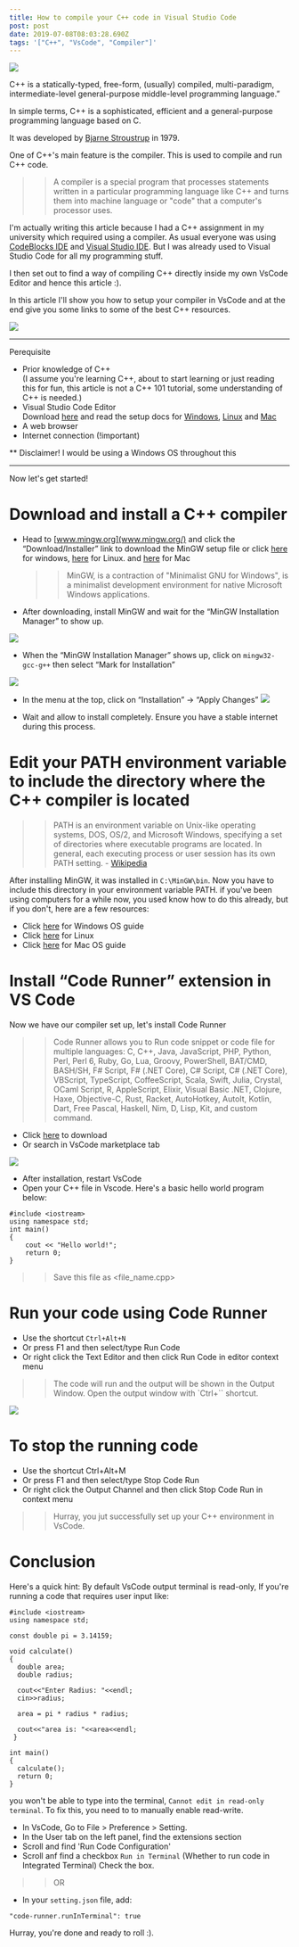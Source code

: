 ```yaml
---
title: How to compile your C++ code in Visual Studio Code
post: post
date: 2019-07-08T08:03:28.690Z
tags: '["C++", "VsCode", "Compiler"]'
---
```

![](https://res.cloudinary.com/iambeejayayo/image/upload/v1562567274/blog/0001/banner.png)


C++ is a statically-typed, free-form, (usually) compiled, multi-paradigm, intermediate-level general-purpose middle-level programming language.”

In simple terms, C++ is a sophisticated, efficient and a general-purpose programming language based on C. 

It was developed by [Bjarne Stroustrup](http://www.stroustrup.com/) in 1979.

One of C++'s main feature is the compiler. This is used to compile and run C++ code.

> > A compiler is a special program that processes statements written in a particular programming language like C++ and turns them into machine language or "code" that a computer's processor uses. 

I'm actually writing this article because I had a C++ assignment in my university which required using a compiler. As usual everyone was using [CodeBlocks IDE](http://www.codeblocks.org/) and [Visual Studio IDE](https://visualstudio.microsoft.com/). But I was already used to Visual Studio Code for all my programming stuff.

I then set out to find a way of compiling C++ directly inside my own VsCode Editor and hence this article :).

In this article I'll show you how to setup your compiler in VsCode and at the end give you some links to some of the best C++ resources.

![](https://media0.giphy.com/media/3o7TKUM3IgJBX2as9O/giphy.gif)

- - -

Perequisite

* Prior knowledge of C++ </br>
  (I assume you're learning C++, about to start learning or just reading this for fun, this article is not a C++ 101 tutorial, some understanding of C++ is needed.)
* Visual Studio Code Editor </br> Download [here](https://code.visualstudio.com/#alt-downloads) and read the setup docs for [Windows](https://code.visualstudio.com/docs/?dv=win), [Linux](<>) and [Mac](https://code.visualstudio.com/docs/?dv=osx)
* A web browser
* Internet connection (!important)

** Disclaimer!
I would be using a Windows OS throughout this 

- - -

Now let's get started!

# Download and install a C++ compiler

* Head to [www.mingw.org](www.mingw.org/) and click the “Download/Installer” link to download the MinGW setup file or click [here](https://osdn.net/projects/mingw/downloads/68260/mingw-get-setup.exe/) for windows, [here](http://www.mingw.org/wiki/LinuxCrossMinGW) for Linux. and [here](https://brewinstall.org/Install-mingw-w64-on-Mac-with-Brew/) for Mac
  > > MinGW, is a contraction of "Minimalist GNU for Windows", is a minimalist development environment for native Microsoft Windows applications.
* After downloading, install MinGW and wait for the “MinGW Installation Manager” to show up.

![](https://res.cloudinary.com/iambeejayayo/image/upload/v1562569825/blog/0001/Capture1.png)
* When the “MinGW Installation Manager” shows up, click on `mingw32-gcc-g++` then select “Mark for Installation”

![](https://res.cloudinary.com/iambeejayayo/image/upload/v1562570172/blog/0001/Capture2.png)

- In the menu at the top, click on “Installation” -> “Apply Changes”
![](https://res.cloudinary.com/iambeejayayo/image/upload/v1562570171/blog/0001/Capture3.png)

- Wait and allow to install completely. Ensure you have a stable internet during this process.

# Edit your PATH environment variable to include the directory where the C++ compiler is located

>> PATH is an environment variable on Unix-like operating systems, DOS, OS/2, and Microsoft Windows, specifying a set of directories where executable programs are located. In general, each executing process or user session has its own PATH setting. - [Wikipedia](https://en.wikipedia.org/wiki/PATH_(variable))

After installing MinGW, it was installed in `C:\MinGW\bin`. Now you have to include this directory in your environment variable PATH. if you've been using computers for a while now, you used know how to do this already, but if you don't, here are a few resources:
- Click [here](https://www.computerhope.com/issues/ch000549.htm) for Windows OS guide
- Click [here](https://www.cyberciti.biz/faq/unix-linux-adding-path/) for Linux
- Click [here](https://hathaway.cc/2008/06/how-to-edit-your-path-environment-variables-on-mac/) for Mac OS guide

# Install “Code Runner” extension in VS Code

Now we have our compiler set up, let's install Code Runner
>> Code Runner allows you to Run code snippet or code file for multiple languages: C, C++, Java, JavaScript, PHP, Python, Perl, Perl 6, Ruby, Go, Lua, Groovy, PowerShell, BAT/CMD, BASH/SH, F# Script, F# (.NET Core), C# Script, C# (.NET Core), VBScript, TypeScript, CoffeeScript, Scala, Swift, Julia, Crystal, OCaml Script, R, AppleScript, Elixir, Visual Basic .NET, Clojure, Haxe, Objective-C, Rust, Racket, AutoHotkey, AutoIt, Kotlin, Dart, Free Pascal, Haskell, Nim, D, Lisp, Kit, and custom command.

- Click [here](https://marketplace.visualstudio.com/items?itemName=formulahendry.code-runner) to download
- Or search in VsCode marketplace tab

![](https://res.cloudinary.com/iambeejayayo/image/upload/v1562571367/blog/0001/Capture4.png)
- After installation, restart VsCode
- Open your C++ file in Vscode. Here's a basic hello world program below:

```
#include <iostream>
using namespace std;
int main() 
{
    cout << "Hello world!";
    return 0;
}
```
>> Save this file as <file_name.cpp>

# Run your code using Code Runner

- Use the shortcut `Ctrl+Alt+N`
- Or press F1 and then select/type Run Code
- Or right click the Text Editor and then click Run Code in editor context menu
 >> The code will run and the output will be shown in the Output Window. Open the output window with `Ctrl+`` shortcut.

![](https://res.cloudinary.com/iambeejayayo/image/upload/v1562571766/blog/0001/Capture5.png)

# To stop the running code

- Use the shortcut Ctrl+Alt+M
- Or press F1 and then select/type Stop Code Run
- Or right click the Output Channel and then click Stop Code Run in context menu

>> Hurray, you jut successfully set up your C++ environment in VsCode.

# Conclusion
Here's a quick hint: By default VsCode output terminal is read-only, If you're running a code that requires user input like:

```
#include <iostream>
using namespace std;

const double pi = 3.14159; 

void calculate()
{
  double area; 
  double radius;

  cout<<"Enter Radius: "<<endl; 
  cin>>radius;

  area = pi * radius * radius; 

  cout<<"area is: "<<area<<endl;
 }
 
int main()
{
  calculate(); 
  return 0;
}
```
you won't be able to type into the terminal, `Cannot edit in read-only terminal`.
To fix this, you need to to manually enable read-write.

- In VsCode, Go to File > Preference > Setting.
- In the User tab on the left panel, find the extensions section
- Scroll and find 'Run Code Configuration'
- Scroll anf find a checkbox `Run in Terminal` (Whether to run code in Integrated Terminal) Check the box.

>> OR

- In your `setting.json` file, add:

```
"code-runner.runInTerminal": true
```

Hurray, you're done and ready to roll :).

